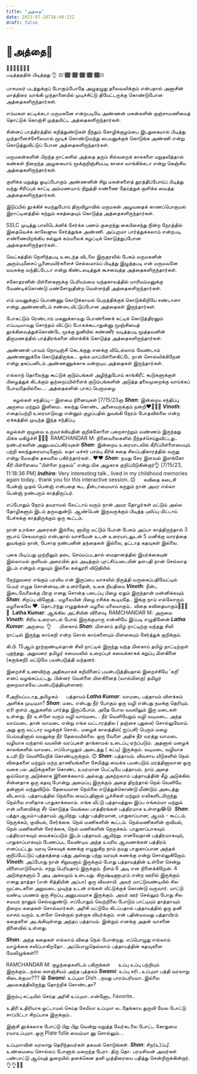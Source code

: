 ```yaml
---
title: "அத்தை"
date: 2023-07-26T16:49:12Z
draft: false
---
```


# 🤱அத்தை🤱
💐💐💐💐💐💐💐   
படித்தததில் பிடித்தது 👌
⚖️👇🏾👇🏾👇🏾👇🏾👇🏾⚖️

பாசமலர் படத்துக்குப் போகும்போதே அழுதழுது
தலைவலிக்கும் என்பதால்
அனாசின் மாத்திரை வாங்கி
முந்தானையில் முடிச்சிட்டு தியேட்டருக்கு
கொண்டுபோன அத்தைகளிருந்தார்கள்.

எம்மகள கட்டிக்கடா மருமகனே
என்றபடியே அண்ணன் மகன்களின்
குஞ்சாமணியைத் தொட்டுக் கொஞ்சி
முத்தமிட்ட அத்தைகளிருந்தார்கள்.

சின்னப் பாத்திரத்தில் கறித்துண்டுகள்
நீந்தும் கோழிக்குழம்பை  இடதுகையால் பிடித்து முந்தானைச்சேலையால்  மூடிக் கொண்டுவந்து பையனுக்குக் கொடுங்க அண்ணி என்று கொடுத்துவிட்டுப் போன
அத்தைகளிருந்தார்கள்.

மருமகன்களின் பிறந்த நாட்களில் அத்தை தரும் சில்லறைக் காசுகளை மறுதலித்தால் கண்கள் நிறைந்த அழுகையாய் மூக்குறிஞ்சியபடி
காசை வாங்கிக்கடா என்று கெஞ்சிய
அத்தைகளிருந்தார்கள்.

குளிக்க மறுத்து ஓடிப்போகும் அண்ணனின் சிறு மகன்களைத் துரத்திப்போய்ப் பிடித்து வந்து சிரிப்புக் காட்டி அம்மணமாய் 
நிறுத்தி எண்ணை தேய்த்துக் குளிக்க வைத்த
அத்தைகளிருந்தார்கள்.

இடுப்பில் தூக்கிச் சுமந்துபோய் திருவிழாவில்  மருமகன் அழுவதைக் காணப்பொறாமல் இராட்டினத்தில்
சுற்றும் சுகத்தையும் கொடுத்த
அத்தைகளிருந்தார்கள்.

SSLC முடித்து 
பாலிடெக்னிக் சேர்க்க
பணம் குறைந்து கைபிசைந்து நின்ற நேரத்தில் இதைவெச்சு காலேஜுல சேர்த்துங்க அண்ணி.
அப்புறமா பார்த்துக்கலாம் என்றபடி எண்ணையிறங்கிய கல்லுக் கம்மலைக்
கழட்டிக் கொடுத்துப்போன அத்தைகளிருந்தார்கள்..

வெட்கத்தில் நெளிந்தபடி
உடைந்த விடலை இருகுரலில் பேசும் மருமகனின் அரும்புமீசைப் பூனைமயிர்களைச் 
செல்லமாய்ப் பிடித்து
இழுத்தபடி என் மருமவனே வயசுக்கு வந்திட்டேடா என்று கிண்டலடித்துக்
கூசவைத்த அத்தைகளிருந்தார்கள்.

சகோதரனின் பிள்ளைகளுக்கு பெரியம்மை
வந்தகாலத்தில் மாரியம்மனுக்கு வேண்டிக்கொண்டு மண்சோறுதின்ற
வெள்ளந்தி அத்தைகளிருந்தார்கள்.

எம் மவனுக்குப் பொண்ணு கொடுக்காமல்
பெறத்திக்குக் கொடுக்கிறியே சண்டாளா
என்று அண்ணனிடம் சண்டையிட்டுப்போன
அத்தைகள் இருந்தார்கள்.

போகட்டும் ரெண்டாம்
மகனுக்காவது பொண்ணைக் கட்டிக் கொடுத்திரனும்
எப்படியாவது சொந்தம் விட்டுப் போகக்கூடாதுன்னு
மூஞ்சியைத் தூக்கிவைத்துக்கொண்டே
மூக்கு நுனியில் கண்ணீர் வடித்தபடி மூத்தவனின்
திருமணத்தில் பாத்திரங்களை விளக்கிக் கொடுத்த அத்தைகளிருந்தார்கள்.

அண்ணன் பாவம் 
நொடிஞ்சி கெடக்குது
எனக்கு வீடெல்லாம் வேண்டாம்
அண்ணனுக்கே கொடுத்திருங்க...
ஒங்க மாப்பிள்ளைகிட்டே நான் சொல்லிக்கிறேன் என்று தகப்பனிடம்
அண்ணணுக்காக மன்றாடிய அத்தைகள் 
இருந்தார்கள்.

எல்லாந் தொலைந்து
கூட்டுக் குடும்பங்கள் அழிந்துபோய்
காங்கிரீட் கூடுகளுக்குள் பிழைத்துக் கிடக்கும் ஒற்றைப்பிள்ளைக்
குடும்பங்களின் அடுத்த தலைமுறைக்கு
வாய்க்கப் போவதேயில்லை....
அத்தைகளின் பாசப் பெருமழை

 
கழல்கள் சந்திப்பு – இளமை நினைவுகள்
[7/15/23ஞ
***Shan***: இன்றைய சந்திப்பு அருமை மற்றும் இனிமை.. கலந்து கொண்ட அனைவருக்கும் நன்றி♥️🙏🙏🙏
***Vinoth***: எதைப்பற்றி உரையாடுவது என்னும் குழப்பதில் துவங்கி நேரம் போதவில்லை என்ற ஏக்கத்தில் முடிந்த இந்த சந்திப்பு.

கழல்கள் குழுவை உருவாக்கியதின் குறிக்கோளை பறைசாற்றும் வண்ணம் இருந்தது மிக்க மகிழ்ச்சி 🙏🙏🙏
 RAMCHANDAR M: நினைவலைகளில் நீந்தச்செய்துவிட்டது.. நண்பர்களின் அனுபவப்பகிர்வுகள் 
***Shan***: இன்றைய உரையாடலில் கீரிப்பிள்ளையையும் பற்றி கலந்துரையாடினோம்.  லதா டீச்சர் பாம்பு கீரிக் கதை சிலப்பதிகாரத்தில் வருது என்று மேலதிக தகவலை பகிர்ந்தார்கள்.. ♥️♥️
***Shan***: நமது சேர இளவல்  இளங்கோ கீரி பிள்ளையை “பிள்ளை நகுலம்”  என்று மிக அழகாக குறிப்பிடுகின்றார்👌
[7/15/23, 11:18:36 PM] ***Indhira***: Very interesting talk.. lived in my childhood memories again today.. thank you for this interactive session..😊
 
கவிதை
கடைசி பேன்ஞ் முதல் பென்ஞ் என்பதை கூட தீன்டாமையாய் கருதும் நான் அமர எல்லா பென்ஞ் நண்பரும் காத்திருப்பர். 

எப்போதும் நேரம் தவராமல் லேட்டாய் வரும் நான் அமர தோழர்கள் மட்டும் அல்ல தோழிகளும் இடம் தருவதுன்டு. ஆண்பென் இருவருக்கும் பிடித்த புலிப்பு மிட்டாய் பேச்சுக்கு காத்திருக்கும் ஒரு கூட்டம்.

நான் உரங்கா அரைகள் இல்லை, ஞயிரு மட்டும் போன் பேசும் அப்பா காத்திருந்தால் 3 ரூபாய் செலவாகும் என்பதால் வாச்மேன் உடன் உரையாடலுடன் 5 மனிக்கு வாரத்தை துவங்கும் நான், பேசாத நண்பனின் தந்தைகள் இல்லை, தட்டாத கதவுகள் இல்லை.

புகை பிடிப்பது முற்றிலும் தடை செய்யப்படதால் மைதானத்தில் இயர்க்கையுன் இல்லாமல் குளியல் அரையில் தம் அடித்கும் புரட்சிப்படையின் தளபதி நான் செல்லாத இடம் என்றும் எதுவும் இல்லை கல்லூரி விடுதியில்

நேற்றுவரை எங்கும் பரவிய என் இருப்பை வாசலில் நிருத்தி வருகைப்பதிவேட்டில் பெயர் எழுத சொன்னவுடன் உனர்தேன், உலக நியதியை 
***Vinoth***: நீன்ட இடைவேலைக்கு பிரகு எனது சொன்த படைப்பு பிழை ஏதும் இருந்தான் மன்னிக்கவும்
***Shan***: சிறப்பு வினோத்.. மழலையின் பிழை ரசிக்க கூடியதே.. இங்கு நாம் எல்லோரும் மழலைகலே ♥️. தொடர்ந்து எழுதுங்கள் மழலை மலையாகும்.. விதை கவிதையாகும்👏👏👏👏 ‎<This message was edited>
******Latha Kumar******: ஆங்கில அட்சியின் விளைவு.
RAMCHANDAR M: அருமை
***Vinoth***: சிரிய உரையாடல் போல் இருக்குமாரு என்னியே இப்படி எழுதினேன்
***Latha Kumar***: அருமை. 👌
 
மிளகாய்
***Shan***: மிளகாய் தமிழ் நாட்டிற்கு வந்தது சிலி நாட்டில் இருந்து காய்கறி என்ற சொல் காய்களையும் மிளகையும் சேர்த்துக் குறிக்கும். 

கி.பி. 15ஆம் நூற்றாண்டில்தான் சிலி நாட்டில் இருந்து வந்த மிளகாய் தமிழ் நாட்டிற்குள் புகுந்தது. அதுவரை தமிழர் சமையலில் உறைப்புச் சுவைக்காகக் கறுப்பு மிளகினை (கருங்கறி) மட்டுமே பயன்படுத்தி வந்தனர். 

இறைச்சி உணவிற்கு அதிகமாகக் கறியினைப் பயன்படுத்தியதால் இறைச்சியே 'கறி' எனப் வழங்கப்பட்டது. பின்னர் வெள்ளை மிளகினைத் (வால்மிளகு) தமிழர் குறைவாகவே பயன்படுத்தியுள்ளனர்.

#அறியப்படாத_தமிழகம்
 
பத்தாயம்
***Latha Kumar***: வாமடை பத்தாயம் விளக்கம் அளிக்க முடியுமா?
***Shan***: மடை என்பது நீர் போகும் ஒரு வழி என்பது நமக்கு தெரியும். ஏரி குளம் ஆறுகளில் பார்த்து இருப்போம்.  அதே போல வயலிலும் இரு மடைகள் உள்ளது. நீர் உள்ளே வரும் வழி வாய்மடை . நீர் வெளியேறும் வழி வடிமடை.  அந்த வாய்மடை தான் வாமடை என்று எங்க வட்டாரத்தில ( தஞ்சை புதுகை) சொல்லுவோம். அது ஒரு வட்டார வழக்குச் சொல்.. மழைக் காலத்தில்( ஐப்பசி) பெரும் மழை பெய்வதினால் வயலுக்கு நீர் தேவையில்லை. ஒரு வேளை அதிக நீர் வரத்து வாமடை வழியாக வந்தால் வயலின் வரப்புகள் தாங்காமல் உடைப்பு ஏற்ப்படும். அதனால் மழைக் காலங்களில் வாமடை எப்பொழுதும் அடைத்து ( கட்டி) இருக்கும். வடிமடை வழியாக உபரி நீர் வெளியேறிக் கொண்டிருக்கும். 😊
***Shan***: பத்தாயம்.
விவசாய வீடுகளில் நெல் விதைகளை மற்றும் மற்ற தாணியங்களை சேமித்து வைக்க பயன்படும் மரத்தினாலான ஒரு வகை பல அடுக்குகளை கொண்ட  உயரமான பெட்டியே பத்தாயம். நாம் அதை ஒவ்வொரு அடுக்காக இணைக்கலாம் அல்லது அகற்றலாம் பத்தாயத்தின் கீழ் அடுக்கில் சின்னதாக ஒரு கதவு போன்று அமைப்பு இருக்கும் அதை திறந்தால் நெல் வெளியே தன்னால் வந்துவிடும். தேவையான நெல்லை எடுத்துக்கொண்டு மீண்டும் அடைத்து விடலாம்.  பத்தாயத்தில் நெல்லை வைப்பதினால் பூச்சிகள் மற்றும் எலிகளிடமிருந்து நெல்லை எளிதாக பாதுகாக்கலாம்.  எங்க வீட்டு பத்தாயத்துல இப்ப எங்கம்மா மற்றும் என் மனைவிக்கு சீர் கொடுத்த வெங்கல பாத்திரங்கள் பத்திரமாக உள்ளது😂😃 ‎<This message was edited>
***Shan***: பத்து+ஆயம்=பத்தாயம் ஆயிற்று. பத்து-பத்திரமான, பாதுகாப்பான; ஆயம் - கூட்டம், நெருக்கம், குவியல், சேர்க்கை. நெல் மணிகளின் கூட்டம். நெல்மணிகளின் குவியல், நெல் மணிகளின் சேர்க்கை, நெல் மணிகளின் நெருக்கம். பாதுகாப்பாகவும் பத்திரமாகவும் வைக்கப்படும் இடம் பத்தாயம் ஆயிற்று. எனவேதான் பத்திரமாகவும், பாதுகாப்பாகவும் பேணப்பட வேண்டிய அந்த உயரிய ஆவணங்கள் பத்திரம் எனப்பட்டது. வரவு செலவுக் கணக்கு எழுதுகிற நாம் நமது பாதுகாப்பான அந்தக் குறிப்பேட்டுப் புத்தகத்தை பத்து அல்லது பற்று வரவுக் கணக்கு என்று சொல்லுகிறோம்.
***Vinoth***: அப்போது நான் சிறுவனாய் இருக்கும் போது பத்தாயத்தின் உள்ளே சென்று விளையாடுவோம்.
சற்று பெரியதாய் இருக்கும்.  நீளம் 6 அடி என நினைக்கிறேன். 
4 அடுக்குகளும் 3 அடி அகலமும் உடையது. கிருஷ்டிணாபுரம் என்ற ஊரில் இருக்கும் எனது தாத்தா (என் சித்தியின் அப்பா) ஒரு விவசாயி. அவர் மாட்டுவண்டியில் சில மூட்டைகளை அறுவடை முடிந்த உடன் எங்கள் வீட்டுக்குக் கொண்டு வருவார்.  மாட்டு வண்டி பயணம் ஒரு சிறப்பு அனுபவமாக இருக்கும்.  அவர் ஊர் செல்லும் போது சில சமயம் நானும் செல்வதுண்டு. எப்போதும் வெற்றிலை போடும் பாட்டியும் தாத்தாவும் நிறைய கதைகள் சொல்வார்கள்.  அரிசி மட்டுமே கிடப்பதால் பத்தாயத்தில் ஒரு தனி வாசம் வரும். உள்ளே சென்றால் நன்றாக வியர்க்கும். 
என் பதின்மவயது பத்தாயிரம் கதைகளை அடங்கியுள்ளது அந்தப் பத்தாயம்.  இன்றும் எனக்கு அதன் வாசனை நினைவில் உள்ளது.

***Shan***: அந்த கதைகள் எல்லாம் விதை நெல் போன்றது. எப்பொழுது எல்லாம் வாழ்க்கை சலிப்பாகிறதோ.. அப்பொழுதெல்லாம் பத்தாயத்தின் கதவுகளை மேலிழுங்கள்!!!

RAMCHANDAR M: குழந்தைகளிடம் பகிருங்கள்
 
உப்பு
உப்பு பற்றியும் இருக்கும்...நல்ல களஞ்சியம் அந்த புத்தகம்
***Swami***: உப்பு சரி...உப்புமா பத்தி வரலாறு கிடைக்குமா??? 😁
***Swami***: உப்புமா Dish ..நமது பாரம்பரியமா..இல்லை
 அயலகத்திலிருந்து தொற்றிக் கொண்டதா?

இரும்பு சட்டியில் செய்த அரிசி உப்புமா..என்னோட Favorite..

உதிரி உதிரியாக ஒட்டாமல் செய்த சேமியா உப்புமா ல..தேங்காய துருவி மேல போட்டு சாப்பிட்டா சிறப்பாக இருக்கும்..

இஞ்சி தூக்கலாக போட்டு பிறு பிறு வென்று வறுத்த வேர்கடலை போட்ட கோதுமை ரவாஉப்புமா..ஒரு Plate fulla வைம்மா னு சொல்லும்...


உப்புமாவின் வரலாறு தெரிந்தவர்கள் தகவல் கொடுங்கள்.
***Shan***: சிற(உ)ப்பு!. உண்மையை சொல்லப் போனால் மறைந்த பேரா. திரு தொ. பரமசிவன் அவர்கள் பண்பாட்டு ஆய்வுத் துறையில் தனக்கென தனி முத்திரையை பதித்து சென்றிருக்கின்றார். 👌👌🙏🙏 
